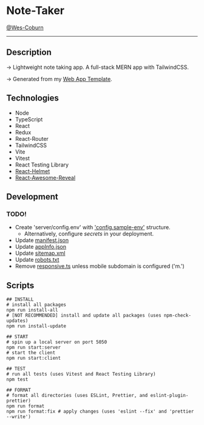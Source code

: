 # Note-Taker

[@Wes-Coburn](https://github.com/Wes-Coburn)

---

## Description

-> Lightweight note taking app. A full-stack MERN app with TailwindCSS.

-> Generated from my [Web App Template](https://github.com/Wes-Coburn/template-MERN-app).

## Technologies

- Node
- TypeScript
- React
- Redux
- React-Router
- TailwindCSS
- Vite
- Vitest
- React Testing Library
- [React-Helmet](https://www.npmjs.com/package/react-helmet)
- [React-Awesome-Reveal](https://www.npmjs.com/package/react-awesome-reveal)

## Development

### TODO!

- Create 'server/config.env' with ['config.sample-env'](server/config.sample-env) structure.
  - Alternatively, configure *secrets* in your deployment.
- Update [manifest.json](/client/manifest.json)
- Update [appInfo.json](/client//appInfo.json)
- Update [sitemap.xml](/client/public/sitemap.xml)
- Update [robots.txt](/client/public/robots.txt)
- Remove [responsive.ts](/client/src/app/responsive.ts) unless mobile subdomain is configured ('m.')

## Scripts

```shell
## INSTALL
# install all packages
npm run install-all
# [NOT RECOMMENDED] install and update all packages (uses npm-check-updates)
npm run install-update

## START
# spin up a local server on port 5050
npm run start:server
# start the client
npm run start:client

## TEST
# run all tests (uses Vitest and React Testing Library)
npm test

## FORMAT
# format all directories (uses ESLint, Prettier, and eslint-plugin-prettier)
npm run format
npm run format:fix # apply changes (uses 'eslint --fix' and 'prettier --write')
```

